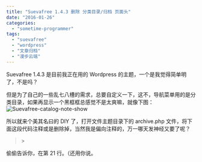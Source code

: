 ```yaml
---
title: "Suevafree 1.4.3 删除 分类目录/归档 页面头"
date: "2016-01-26"
categories: 
  - "sometime-programmer"
tags: 
  - "suevafree"
  - "wordpress"
  - "文章归档"
  - "漫步云端"
---
```


Suevafree 1.4.3 是目前我正在用的 Wordpress 的主题，一个是我觉得简单明了，不是吗？

但是为了自己的一些乱七八槽的需求，总要自定义一下，这不，导航菜单用的是分类目录，如果再显示一个黑框框总感觉不是太爽嘛，就像下图： ![Suevafree-catalog-note-show](images/Suevafree-catalog-note-show.png)

所以就来个美其名曰的 DIY 了，打开文件主题目录下的 archive.php 文件，将下面这段代码注释或是删除掉，当然我是偏向注释的，万一哪天发神经又要了呢？

> <div <?php post\_class(); ?> >
> 
> <article class="article category">
> 
> <p> <?php echo suevafree\_get\_archive\_title(); ?> </strong> </p>
> 
> </article> </div>

偷偷告诉你，在第 21 行。（还用你说。
